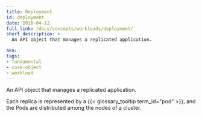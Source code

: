 ```yaml
---
title: Deployment
id: deployment
date: 2018-04-12
full_link: /docs/concepts/workloads/deployment/
short_description: >
  An API object that manages a replicated application.

aka: 
tags:
- fundamental
- core-object
- workload
---
```

 An API object that manages a replicated application.

<!--more--> 

Each replica is represented by a {{< glossary_tooltip term_id="pod" >}}, and the Pods are distributed among the nodes of a cluster.

